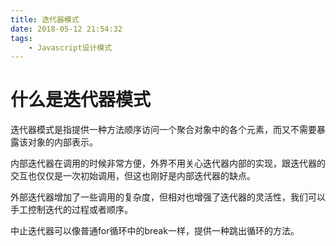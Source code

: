 ```yaml
---
title: 迭代器模式
date: 2018-05-12 21:54:32
tags:
	- Javascript设计模式
---
```



# 什么是迭代器模式

迭代器模式是指提供一种方法顺序访问一个聚合对象中的各个元素，而又不需要暴露该对象的内部表示。

内部迭代器在调用的时候非常方便，外界不用关心迭代器内部的实现，跟迭代器的交互也仅仅是一次初始调用，但这也刚好是内部迭代器的缺点。

<!-- more -->

外部迭代器增加了一些调用的复杂度，但相对也增强了迭代器的灵活性，我们可以手工控制迭代的过程或者顺序。

中止迭代器可以像普通for循环中的break一样，提供一种跳出循环的方法。


